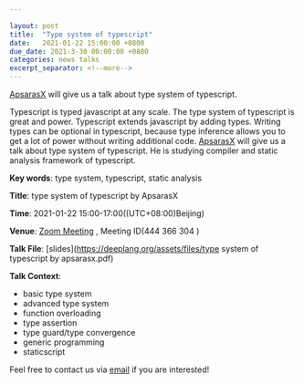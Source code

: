 ```yaml
---

layout: post
title:  "Type system of typescript"
date:   2021-01-22 15:00:00 +0800
due_date: 2021-3-30 00:00:00 +0800
categories: news talks
excerpt_separator: <!--more-->
---
```


[ApsarasX](https://github.com/ApsarasX) will give us a talk about type system of typescript.

<!--more-->

Typescript is typed javascript at any scale. The type system of typescript is great and power. Typescript extends javascript by adding types. Writing types can be optional in typescript, because type inference allows you to get a lot of power without writing additional code. [ApsarasX](https://github.com/ApsarasX) will give us a talk about type system of typescript. He is studying compiler and static analysis framework of typescript.

**Key words**: type system, typescript, static analysis

**Title**: type system of typescript by ApsarasX 

**Time**: 2021-01-22 15:00-17:00((UTC+08:00)Beijing) 

**Venue**: [Zoom Meeting](https://welink-meeting.zoom.us/j/444366304) , Meeting ID(444 366 304 )  

**Talk File**: [slides](https://deeplang.org/assets/files/type system of typescript by apsarasx.pdf)

**Talk Context**:

- basic type system
- advanced type system
- function overloading
- type assertion
- type guard/type convergence
- generic programming
- staticscript


Feel free to contact us via [email](mailto:swubear@163.com) if you are interested!

